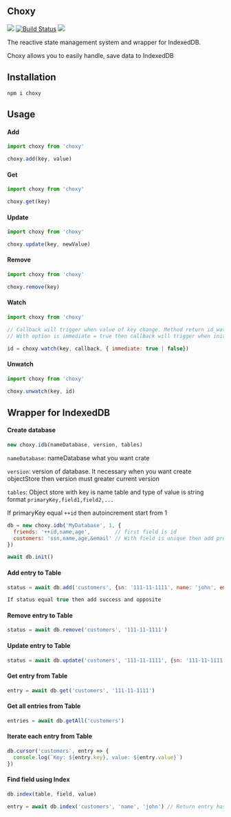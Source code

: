Choxy
----------

![](https://badgen.net/npm/v/@stoxy/stoxy)
[![Build Status](https://travis-ci.com/w3c/IndexedDB.svg?branch=main)]()
![](https://badgen.net/bundlephobia/dependency-count/@stoxy/core)

The reactive state management system and wrapper for IndexedDB.

Choxy allows you to easily handle, save data to IndexedDB

## Installation
```
npm i choxy
```

## Usage

#### Add

```js
import choxy from 'choxy'

choxy.add(key, value)

```

#### Get

```js
import choxy from 'choxy'

choxy.get(key)

```

#### Update

```js
import choxy from 'choxy'

choxy.update(key, newValue)

```

#### Remove

```js
import choxy from 'choxy'

choxy.remove(key)

```

#### Watch

```js
import choxy from 'choxy'

// Callback will trigger when value of key change. Method return id_watch
// With option is immediate = true then callback will trigger when init value

id = choxy.watch(key, callback, { immediate: true | false})

```

#### Unwatch

```js
import choxy from 'choxy'

choxy.unwatch(key, id)

```

## Wrapper for IndexedDB

#### Create database
```js
new choxy.idb(nameDatabase, version, tables)

```

```nameDatabase```: nameDatabase what you want crate

```version```: version of database. It necessary when you want create objectStore then version must greater current version

```tables```: Object store with key is name table and type of value is string format ```primaryKey,field1,field2,...```

If primaryKey equal ``` ++id ``` then autoincrement start from 1

```js
db = new choxy.idb('MyDatabase', 1, {
  friends: '++id,name,age',        // first field is id
  customers: 'ssn,name,age,&email' // With field is unique then add prefix '&' for field
})

await db.init() 

```

#### Add entry to Table

```js
status = await db.add('customers', {sn: '111-11-1111', name: 'john', email: 'john@gmail.com', age: 24})

If status equal true then add success and opposite

```

#### Remove entry to Table

```js
status = await db.remove('customers', '111-11-1111')

```

#### Update entry to Table

```js
status = await db.update('customers', '111-11-1111', {sn: '111-11-1111', name: 'john', email: 'john@gmail.com', age: 27})

```

#### Get entry from Table

```js
entry = await db.get('customers', '111-11-1111')

```

#### Get all entries from Table
```js
entries = await db.getAll('customers')

```

#### Iterate each entry from Table
```js
db.cursor('customers', entry => {
  console.log(`Key: ${entry.key}, value: ${entry.value}`)
})

```

#### Find field using Index
```js
db.index(table, field, value)

entry = await db.index('customers', 'name', 'john') // Return entry has id smallest

```
